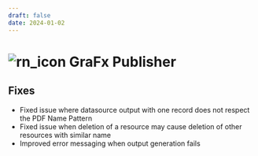 ```yaml
---
draft: false
date: 2024-01-02
---
```


# ![rn_icon](/assets/CHILI_LOGOS_OK-21.svg) GraFx Publisher

<!-- more -->

## Fixes

- Fixed issue where datasource output with one record does not respect the PDF Name Pattern
- Fixed issue when deletion of a resource may cause deletion of other resources with similar name
- Improved error messaging when output generation fails